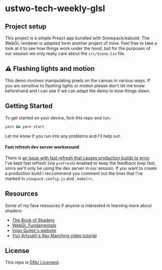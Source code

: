 # ustwo-tech-weekly-glsl

## Project setup

This project is a simple Preact app bundled with Snowpack/esbuild. The WebGL renderer is adapted form another project of mine. Feel free to take a look at it to see how things work under the hood, but for the purposes of our session we only really care about the `src/Scene.tsx` file.

## ⚠️ Flashing lights and motion

This demo involves manipulating pixels on the canvas in various ways. If you are sensitive to flashing lights or motion please don't let me know beforehand and I can see if we can adapt the demo to tone things down.

## Getting Started

To get started on your device, fork this repo and run:

```bash
yarn && yarn start
```

Let me know if you run into any problems and I'll help out.

#### Fast refresh dev server workaround

There is [an issue with fast refresh that causes production builds to error](https://github.com/snowpackjs/snowpack/discussions/1458). I've kept fast refresh (via `prefresh`) enabled to keep the feedback loop fast, since we'll only be using the dev server in our session. If you want to create a production build I reccommend you comment out the lines that I've marked in `snowpack.config.js` and `.babelrc`.

## Resources

Some of my fave resources if anyone is interested in learning more about shaders:

- [The Book of Shaders](https://thebookofshaders.com/)
- [WebGL Fundamentals](https://webgl2fundamentals.org/)
- [Inigo Quilez's website](https://www.iquilezles.org/www/index.htm)
- [Yuri Artyukh's Ray Marching video tutorial](https://youtu.be/q2WcGi3Cr9w)

## License

This repo is [GNU Licensed](https://github.com/neefrehman/manyworlds/blob/main/LICENSE).
